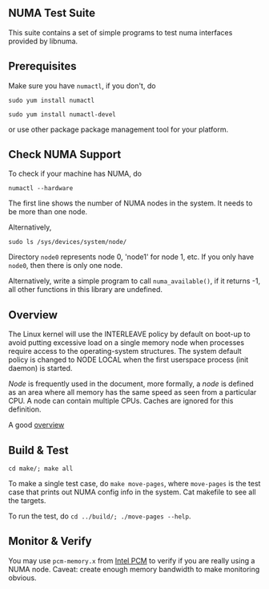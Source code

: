 ## NUMA Test Suite

This suite contains a set of simple programs to test numa interfaces provided by libnuma.

## Prerequisites

Make sure you have `numactl`, if you don't, do

`sudo yum install numactl`

`sudo yum install numactl-devel`

or use other package package management tool for your platform.

## Check NUMA Support

To check if your machine has NUMA, do

`numactl --hardware`

The first line shows the number of NUMA nodes in the system. It needs to be more than one node.

Alternatively,

`sudo ls /sys/devices/system/node/`

Directory `node0` represents node 0, 'node1' for node 1, etc. If you only have `node0`, then there is only one node.

Alternatively, write a simple program to call `numa_available()`, if it returns -1, all other functions in this library are undefined.

## Overview

The Linux kernel will use the INTERLEAVE policy by default on boot-up to avoid putting excessive load on a single memory node when processes require access to the operating-system structures. The system default policy is changed to NODE LOCAL when the first userspace process (init daemon) is started.

*Node* is frequently used in the document, more formally, a *node* is defined as an area where all memory has the same speed as seen from a particular CPU. A node can contain multiple CPUs. Caches are ignored for this definition.

A good [overview](http://queue.acm.org/detail.cfm?id=2513149)

## Build & Test

`cd make/; make all`

To make a single test case, do `make move-pages`, where `move-pages` is the test case that prints out NUMA config info in the system. Cat makefile to see all the targets.

To run the test, do `cd ../build/; ./move-pages --help`.

## Monitor & Verify

You may use `pcm-memory.x` from [Intel PCM](https://github.com/opcm/pcm) to verify if you are really using a NUMA node. Caveat: create enough memory bandwidth to make monitoring obvious. 


